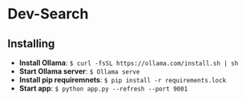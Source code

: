 # Dev-Search
## Installing 
- **Install Ollama**: `$ curl -fsSL https://ollama.com/install.sh | sh`
- **Start Ollama server**: `$ Ollama serve`
- **Install pip requiremnets**: `$ pip install -r requirements.lock`
- **Start app**: `$ python app.py --refresh --port 9001`